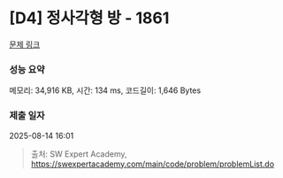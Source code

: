 # [D4] 정사각형 방 - 1861 

[문제 링크](https://swexpertacademy.com/main/code/problem/problemDetail.do?contestProbId=AV5LtJYKDzsDFAXc) 

### 성능 요약

메모리: 34,916 KB, 시간: 134 ms, 코드길이: 1,646 Bytes

### 제출 일자

2025-08-14 16:01



> 출처: SW Expert Academy, https://swexpertacademy.com/main/code/problem/problemList.do
